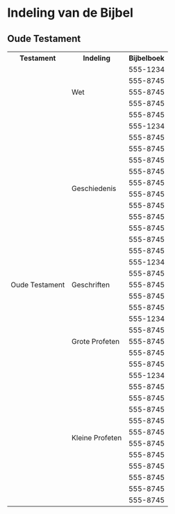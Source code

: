# Indeling van de Bijbel



## Oude Testament

<table>
  <tr>
  	<th>Testament</th>
    <th>Indeling</th>
    <th>Bijbelboek</th>
  </tr>
  <tr>
  	<td rowspan="39">Oude Testament</td>
    <td rowspan="5">Wet</td>
    <td>555-1234</td>
  </tr>
  <tr>
    <td>555-8745</td>
  </tr>
  <tr>
    <td>555-8745</td>
  </tr>
  <tr>
    <td>555-8745</td>
  </tr>
  <tr>
    <td>555-8745</td>
  </tr>
  <tr>
    <td rowspan="12">Geschiedenis</td>
    <td>555-1234</td>
  </tr>
  <tr>
    <td>555-8745</td>
  </tr>
  <tr>
    <td>555-8745</td>
  </tr>
  <tr>
    <td>555-8745</td>
  </tr>
  <tr>
    <td>555-8745</td>
  </tr>
  <tr>
    <td>555-8745</td>
  </tr>
  <tr>
    <td>555-8745</td>
  </tr>
  <tr>
    <td>555-8745</td>
  </tr>
  <tr>
    <td>555-8745</td>
  </tr>
  <tr>
    <td>555-8745</td>
  </tr>
  <tr>
    <td>555-8745</td>
  </tr>
  <tr>
    <td>555-8745</td>
  </tr>
  <tr>
    <td rowspan="5">Geschriften</td>
    <td>555-1234</td>
  </tr>
  <tr>
    <td>555-8745</td>
  </tr>
  <tr>
    <td>555-8745</td>
  </tr>
  <tr>
    <td>555-8745</td>
  </tr>
  <tr>
    <td>555-8745</td>
  </tr>
  <tr>
    <td rowspan="5">Grote Profeten</td>
    <td>555-1234</td>
  </tr>
  <tr>
    <td>555-8745</td>
  </tr>
  <tr>
    <td>555-8745</td>
  </tr>
  <tr>
    <td>555-8745</td>
  </tr>
  <tr>
    <td>555-8745</td>
  </tr>
  <tr>
    <td rowspan="12">Kleine Profeten</td>
    <td>555-1234</td>
  </tr>
  <tr>
    <td>555-8745</td>
  </tr>
  <tr>
    <td>555-8745</td>
  </tr>
  <tr>
    <td>555-8745</td>
  </tr>
  <tr>
    <td>555-8745</td>
  </tr>
  <tr>
    <td>555-8745</td>
  </tr>
  <tr>
    <td>555-8745</td>
  </tr>
  <tr>
    <td>555-8745</td>
  </tr>
  <tr>
    <td>555-8745</td>
  </tr>
  <tr>
    <td>555-8745</td>
  </tr>
  <tr>
    <td>555-8745</td>
  </tr>
  <tr>
    <td>555-8745</td>
  </tr>
  <tr>
</table>